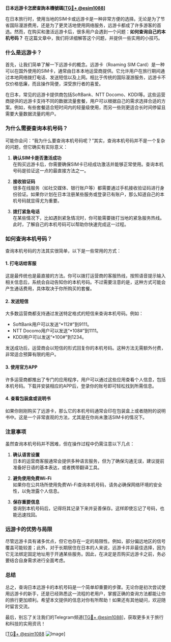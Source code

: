 **日本远游卡怎麽查詢本機號碼[[TG💪+ @esim1088](https://t.me/s/esim1088)]**

在日本旅行时，使用当地的SIM卡或远游卡是一种非常方便的选择。无论是为了节省国际漫游费用，还是为了更灵活地使用网络服务，远游卡都成了许多游客的首选。然而，在购买和激活远游卡后，很多用户会遇到一个问题：**如何查询自己的本机号码？** 在这篇文章中，我们将详细解答这个问题，并提供一些实用的小技巧。

### **什么是远游卡？**

首先，让我们简单了解一下远游卡的概念。远游卡（Roaming SIM Card）是一种可以在国外使用的SIM卡，通常由日本本地运营商提供。它允许用户在旅行期间通过本地网络拨打电话、发送短信以及上网。相比于传统的国际漫游服务，远游卡不仅价格低廉，而且操作简便，深受旅行者的喜爱。

在日本，常见的远游卡提供商包括SoftBank、NTT Docomo、KDDI等。这些运营商提供的远游卡支持不同的数据流量套餐，用户可以根据自己的需求选择合适的方案。例如，有些套餐适合短时间内的轻量级使用，而另一些则更适合长时间停留且需要大量数据流量的用户。

### **为什么需要查询本机号码？**

可能你会问：“我为什么要查询本机号码呢？”其实，查询本机号码并不是一个复杂的问题，但它确实有实际意义：

1. **确认SIM卡是否激活成功**  
   在购买远游卡后，你需要确保SIM卡已经成功激活并能够正常使用。查询本机号码是验证这一点的最直接方法之一。

2. **接收验证码**  
   很多在线服务（如社交媒体、银行账户等）都需要通过手机接收验证码进行身份验证。如果你计划在日本注册某些服务或登录已有账户，那么知道自己的本机号码就显得尤为重要。

3. **拨打紧急电话**  
   在某些情况下，比如遇到紧急情况时，你可能需要拨打当地的紧急服务热线。此时，了解自己的本机号码可以帮助你快速完成这一过程。

### **如何查询本机号码？**

查询本机号码的方法其实很简单，以下是一些常用的方式：

#### **1. 打电话给客服**
这是最传统也是最直接的方法。你可以拨打运营商的客服热线，按照语音提示输入相关信息后，系统会自动告知你的本机号码。不过需要注意的是，这种方式可能会产生通话费用，具体取决于你所购买的套餐。

#### **2. 发送短信**
大多数运营商都支持通过发送特定格式的短信来查询本机号码。例如：
- SoftBank用户可以发送“*112#”到9111。
- NTT Docomo用户可以发送“*108#”到1111。
- KDDI用户可以发送“*100#”到1234。

发送成功后，运营商会以短信的形式回复你的本机号码。这种方法无需额外付费，非常适合预算有限的用户。

#### **3. 使用官方APP**
许多运营商都推出了专门的应用程序，用户可以通过这些应用查看个人信息，包括本机号码。下载并安装相应的APP后，登录你的账号即可轻松找到所需信息。

#### **4. 查看包装盒或说明书**
如果你刚刚购买了远游卡，那么它的本机号码通常会印在包装盒上或者随附的说明书中。这是一个非常直观的方法，尤其是在你尚未激活SIM卡的情况下。

### **注意事项**

虽然查询本机号码并不困难，但在操作过程中仍需注意以下几点：

1. **确认语言设置**  
   日本的运营商客服通常会提供多种语言服务，但为了确保沟通无误，建议提前准备好日语的基本表达，或者携带翻译工具。

2. **避免使用免费Wi-Fi**  
   如果你在公共场所使用免费Wi-Fi查询本机号码，请务必确保网络环境的安全性，以免泄露个人信息。

3. **保存重要信息**  
   查询到本机号码后，记得将其记录下来并妥善保存。这样即使忘记了号码，也能迅速找回。

### **远游卡的优势与局限**

尽管远游卡具有诸多优点，但它也存在一定的局限性。例如，部分偏远地区的信号覆盖可能较差；此外，对于长期居住在日本的人来说，远游卡并非最佳选择，因为它无法绑定固定地址用于开通某些服务。因此，在决定是否购买远游卡之前，务必要结合自身需求进行全面考虑。

### **总结**

总之，查询日本远游卡的本机号码是一个简单却重要的步骤。无论你是初次尝试使用远游卡的新手，还是已经熟悉这一流程的老用户，掌握正确的查询方法都能让你的旅行更加顺利。希望本文提供的信息对你有所帮助！如果还有其他疑问，欢迎随时留言交流。

最后，别忘了关注我们的Telegram频道[[TG💪+ @esim1088](https://t.me/s/esim1088)]，获取更多关于旅行和科技的实用资讯！

[[TG💪+ @esim1088](https://t.me/s/esim1088) ![Image](https://i.postimg.cc/4NQfJmqS/Snipaste-2025-05-13-00-14-12.png)]